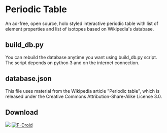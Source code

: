 Periodic Table
==============

An ad-free, open source, holo styled interactive periodic table with list of element properties and list of isotopes based on Wikipedia's database.

build_db.py
-----------

You can rebuild the database anytime you want using build_db.py script. The script depends on python 3 and on the internet connection.

database.json
-------------

This file uses material from the Wikipedia article "Periodic table", which is released under the Creative Commons Attribution-Share-Alike License 3.0.

Download
--------

[![](http://developer.android.com/images/brand/en_generic_rgb_wo_60.png)](https://play.google.com/store/apps/details?id=com.frozendevs.periodictable)
[![F-Droid](https://guardianproject.info/wp-content/uploads/2014/07/logo-fdroid.png)](https://f-droid.org/repository/browse/?fdid=com.frozendevs.periodictable)
